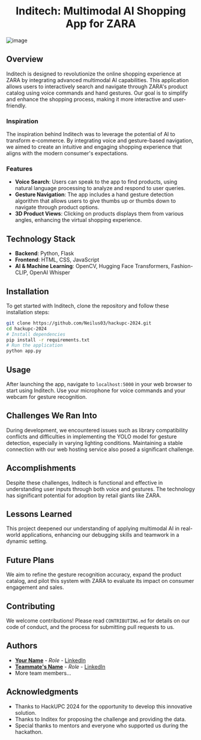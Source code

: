 # <div align="center">Inditech: Multimodal AI Shopping App for ZARA

![image](https://github.com/Neilus03/hackupc-2024/assets/127413352/62cca9e3-d9fc-4cb2-a87d-c0c1fb452101)


## Overview

Inditech is designed to revolutionize the online shopping experience at ZARA by integrating advanced multimodal AI capabilities. This application allows users to interactively search and navigate through ZARA's product catalog using voice commands and hand gestures. Our goal is to simplify and enhance the shopping process, making it more interactive and user-friendly.

### Inspiration

The inspiration behind Inditech was to leverage the potential of AI to transform e-commerce. By integrating voice and gesture-based navigation, we aimed to create an intuitive and engaging shopping experience that aligns with the modern consumer's expectations.

### Features

- **Voice Search**: Users can speak to the app to find products, using natural language processing to analyze and respond to user queries.
- **Gesture Navigation**: The app includes a hand gesture detection algorithm that allows users to give thumbs up or thumbs down to navigate through product options.
- **3D Product Views**: Clicking on products displays them from various angles, enhancing the virtual shopping experience.

## Technology Stack

- **Backend**: Python, Flask
- **Frontend**: HTML, CSS, JavaScript
- **AI & Machine Learning**: OpenCV, Hugging Face Transformers, Fashion-CLIP, OpenAI Whisper

## Installation

To get started with Inditech, clone the repository and follow these installation steps:

```bash
git clone https://github.com/Neilus03/hackupc-2024.git
cd hackupc-2024
# Install dependencies
pip install -r requirements.txt
# Run the application
python app.py
```

## Usage

After launching the app, navigate to `localhost:5000` in your web browser to start using Inditech. Use your microphone for voice commands and your webcam for gesture recognition.

## Challenges We Ran Into

During development, we encountered issues such as library compatibility conflicts and difficulties in implementing the YOLO model for gesture detection, especially in varying lighting conditions. Maintaining a stable connection with our web hosting service also posed a significant challenge.

## Accomplishments

Despite these challenges, Inditech is functional and effective in understanding user inputs through both voice and gestures. The technology has significant potential for adoption by retail giants like ZARA.

## Lessons Learned

This project deepened our understanding of applying multimodal AI in real-world applications, enhancing our debugging skills and teamwork in a dynamic setting.

## Future Plans

We aim to refine the gesture recognition accuracy, expand the product catalog, and pilot this system with ZARA to evaluate its impact on consumer engagement and sales.

## Contributing

We welcome contributions! Please read `CONTRIBUTING.md` for details on our code of conduct, and the process for submitting pull requests to us.

## Authors

- **[Your Name](https://github.com/YourGitHubProfile)** - *Role* - [LinkedIn](https://www.linkedin.com/in/YourLinkedInProfile)
- **[Teammate's Name](https://github.com/TeammateGitHubProfile)** - *Role* - [LinkedIn](https://www.linkedin.com/in/TeammateLinkedInProfile)
- More team members...


## Acknowledgments

- Thanks to HackUPC 2024 for the opportunity to develop this innovative solution.
- Thanks to Inditex for proposing the challenge and providing the data.
- Special thanks to mentors and everyone who supported us during the hackathon.


